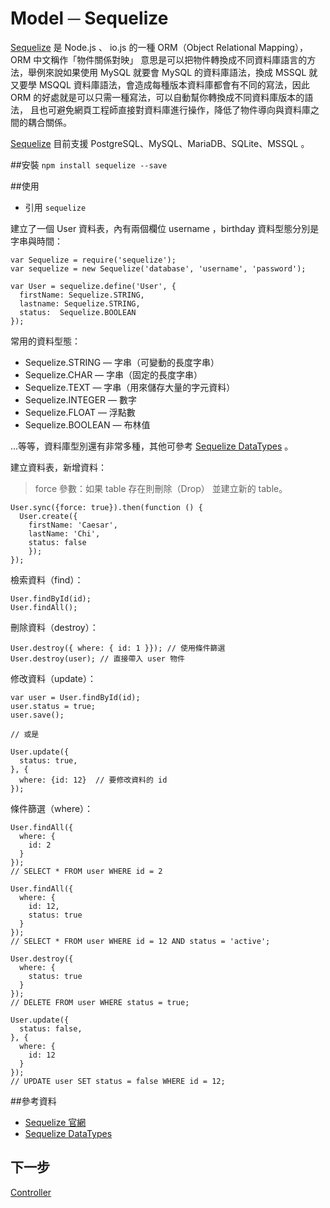 # Model ─ Sequelize

[Sequelize](http://sequelize.readthedocs.org/en/latest/) 是 Node.js 、 io.js 的一種 ORM（Object Relational Mapping），ORM 中文稱作「物件關係對映」
意思是可以把物件轉換成不同資料庫語言的方法，舉例來說如果使用 MySQL 就要會 MySQL 的資料庫語法，換成 MSSQL
就又要學 MSQQL 資料庫語法，會造成每種版本資料庫都會有不同的寫法，因此 ORM 的好處就是可以只需一種寫法，可以自動幫你轉換成不同資料庫版本的語法，
且也可避免網頁工程師直接對資料庫進行操作，降低了物件導向與資料庫之間的耦合關係。

[Sequelize](http://sequelize.readthedocs.org/en/latest/) 目前支援 PostgreSQL、MySQL、MariaDB、SQLite、MSSQL 。


##安裝
`npm install sequelize --save`

##使用
* 引用 `sequelize`

建立了一個 User 資料表，內有兩個欄位 username ，birthday 資料型態分別是字串與時間：
```
var Sequelize = require('sequelize');
var sequelize = new Sequelize('database', 'username', 'password');

var User = sequelize.define('User', {
  firstName: Sequelize.STRING,
  lastname: Sequelize.STRING,
  status:  Sequelize.BOOLEAN
});

```
常用的資料型態：
* Sequelize.STRING — 字串（可變動的長度字串）
* Sequelize.CHAR — 字串（固定的長度字串）
* Sequelize.TEXT —  字串（用來儲存大量的字元資料）
* Sequelize.INTEGER — 數字
* Sequelize.FLOAT — 浮點數
* Sequelize.BOOLEAN — 布林值

...等等，資料庫型別還有非常多種，其他可參考 [Sequelize DataTypes](http://docs.sequelizejs.com/en/latest/api/datatypes/) 。


建立資料表，新增資料：
> force 參數：如果 table 存在則刪除（Drop） 並建立新的 table。

```
User.sync({force: true}).then(function () {
  User.create({
    firstName: 'Caesar',
    lastName: 'Chi',
    status: false
    });
});
```

檢索資料（find）：
```
User.findById(id);
User.findAll();
```

刪除資料（destroy）：
```
User.destroy({ where: { id: 1 }}); // 使用條件篩選
User.destroy(user); // 直接帶入 user 物件
```

修改資料（update）：
```
var user = User.findById(id);
user.status = true;
user.save();

// 或是

User.update({
  status: true,
}, {
  where: {id: 12}  // 要修改資料的 id
});
```


條件篩選（where）：
```
User.findAll({
  where: {
    id: 2
  }
});
// SELECT * FROM user WHERE id = 2

User.findAll({
  where: {
    id: 12,
    status: true
  }
});
// SELECT * FROM user WHERE id = 12 AND status = 'active';

User.destroy({
  where: {
    status: true
  }
});
// DELETE FROM user WHERE status = true;

User.update({
  status: false,
}, {
  where: {
    id: 12
  }
});
// UPDATE user SET status = false WHERE id = 12;
```

##參考資料
* [Sequelize 官網](http://sequelize.readthedocs.org/en/latest/)
* [Sequelize DataTypes](http://docs.sequelizejs.com/en/latest/api/datatypes/)

## 下一步
[Controller](Controller.html)
